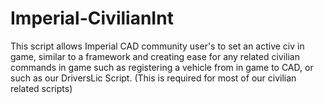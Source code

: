 # Imperial-CivilianInt
This script allows Imperial CAD community user's to set an active civ in game, similar to a framework and creating ease for any related civilian commands in game such as registering a vehicle from in game to CAD, or such as our DriversLic Script. (This is required for most of our civilian related scripts)
